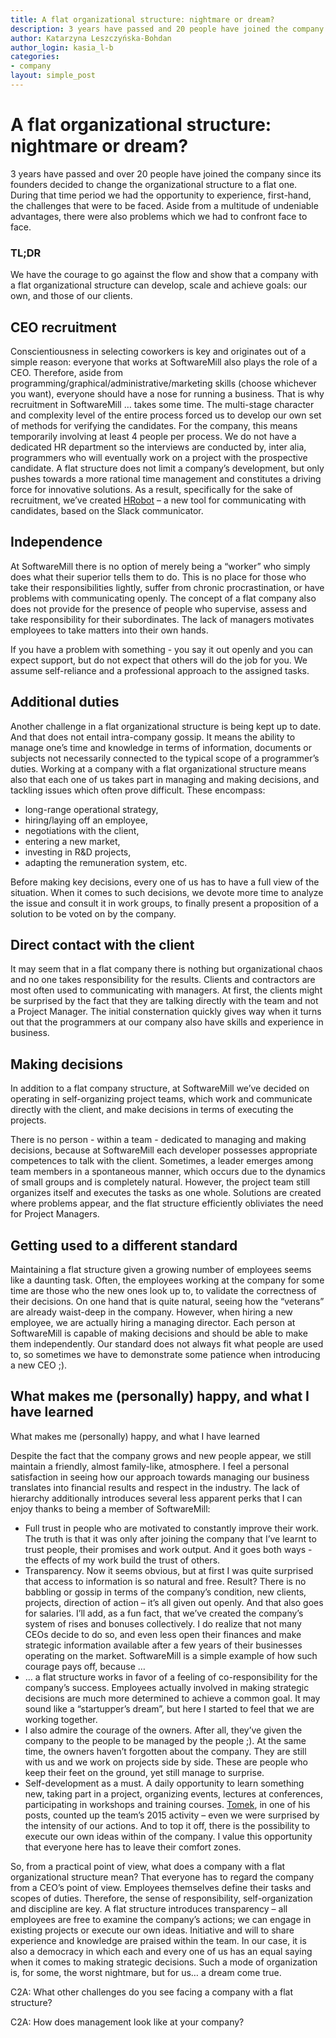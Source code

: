 ```yaml
---
title: A flat organizational structure: nightmare or dream?
description: 3 years have passed and 20 people have joined the company since its founders decided to change the organizational structure to a flat one. During that time period we had the opportunity to experience, first-hand, the challenges that were to be faced.
author: Katarzyna Leszczyńska-Bohdan
author_login: kasia_l-b
categories:
- company
layout: simple_post
---
```


# A flat organizational structure: nightmare or dream?

3 years have passed and over 20 people have joined the company since its founders decided to change the organizational structure to a flat one. During that time period we had the opportunity to experience, first-hand, the challenges that were to be faced. Aside from a multitude of undeniable advantages, there were also problems which we had to confront face to face.

### TL;DR

We have the courage to go against the flow and show that a company with a flat organizational structure can develop, scale and achieve goals: our own, and those of our clients.

## CEO recruitment 

Conscientiousness in selecting coworkers is key and originates out of a simple reason: everyone that works at SoftwareMill also plays the role of a CEO. Therefore, aside from programming/graphical/administrative/marketing skills (choose whichever you want), everyone should have a nose for running a business. 
That is why recruitment in SoftwareMill … takes some time. The multi-stage character and complexity level of the entire process forced us to develop our own set of methods for verifying the candidates. For the company, this means temporarily involving at least 4 people per process. We do not have a dedicated HR department so the interviews are conducted by, inter alia, programmers who will eventually work on a project with the prospective candidate. A flat structure does not limit a company’s development, but only pushes towards a more rational time management and constitutes a driving force for innovative solutions. As a result, specifically for the sake of recruitment, we’ve created [HRobot](https://hrobot.sml.io/) – a new tool for communicating with candidates, based on the Slack communicator.

## Independence

At SoftwareMill there is no option of merely being a “worker” who simply does what their superior tells them to do. This is no place for those who take their responsibilities lightly, suffer from chronic procrastination, or have problems with communicating openly. 
The concept of a flat company also does not provide for the presence of people who supervise, assess and take responsibility for their subordinates. The lack of managers motivates employees to take matters into their own hands.

If you have a problem with something - you say it out openly and you can expect support, but do not expect that others will do the job for you. We assume self-reliance and a professional approach to the assigned tasks.

## Additional duties

Another challenge in a flat organizational structure is being kept up to date. And that does not entail intra-company gossip. It means the ability to manage one’s time and knowledge in terms of information, documents or subjects not necessarily connected to the typical scope of a programmer’s duties. Working at a company with a flat organizational structure means also that each one of us takes part in managing and making decisions, and tackling issues which often prove difficult. These encompass:
 
 - long-range operational strategy,
 - hiring/laying off an employee, 
 - negotiations with the client, 
 - entering a new market, 
 - investing in R&D projects, 
 - adapting the remuneration system, etc. 

Before making key decisions, every one of us has to have a full view of the situation. When it comes to such decisions, we devote more time to analyze the issue and consult it in work groups, to finally present a proposition of a solution to be voted on by the company.

## Direct contact with the client

It may seem that in a flat company there is nothing but organizational chaos and no one takes responsibility for the results. Clients and contractors are most often used to communicating with managers. At first, the clients might be surprised by the fact that they are talking directly with the team and not a Project Manager. The initial consternation quickly gives way when it turns out that the programmers at our company also have skills and experience in business. 

## Making decisions 

In addition to a flat company structure, at SoftwareMill we’ve decided on operating in self-organizing project teams, which work and communicate directly with the client, and make decisions in terms of executing the projects. 

There is no person - within a team - dedicated to managing and making decisions, because at SoftwareMill each developer possesses appropriate competences to talk with the client. Sometimes, a leader emerges among team members in a spontaneous manner, which occurs due to the dynamics of small groups and is completely natural. However, the project team still organizes itself and executes the tasks as one whole. Solutions are created where problems appear, and the flat structure efficiently obliviates the need for Project Managers.

## Getting used to a different standard

Maintaining a flat structure given a growing number of employees seems like a daunting task. Often, the employees working at the company for some time are those who the new ones look up to, to validate the correctness of their decisions. On one hand that is quite natural, seeing how the “veterans” are already waist-deep in the company. However, when hiring a new employee, we are actually hiring a managing director. Each person at SoftwareMill is capable of making decisions and should be able to make them independently. Our standard does not always fit what people are used to, so sometimes we have to demonstrate some patience when introducing a new CEO ;).

## What makes me (personally) happy, and what I have learned

What makes me (personally) happy, and what I have learned

Despite the fact that the company grows and new people appear, we still maintain a friendly, almost family-like, atmosphere. I feel a personal satisfaction in seeing how our approach towards managing our business translates into financial results and respect in the industry. The lack of hierarchy additionally introduces several less apparent perks that I can enjoy thanks to being a member of SoftwareMill:

 - Full trust in people who are motivated to constantly improve their work. The truth is that it was only after joining the company that I’ve learnt to trust people, their promises and work output. And it goes both ways - the effects of my work build the trust of others.
 - Transparency.  Now it seems obvious, but at first I was quite surprised that access to information is so natural and free. Result? There is no babbling or gossip in terms of the company’s condition, new clients, projects, direction of action – it’s all given out openly. And that also goes for salaries. I’ll add, as a fun fact, that we’ve created the company’s system of rises and bonuses collectively. I do realize that not many CEOs decide to do so, and even less open their finances and make strategic information available after a few years of their businesses operating on the market. SoftwareMill is a simple example of how such courage pays off, because …  
 - … a flat structure works in favor of a feeling of co-responsibility for the company’s success. Employees actually involved in making strategic decisions are much more determined to achieve a common goal. It may sound like a “startupper’s dream”, but here I started to feel that we are working together.
 - I also admire the courage of the owners. After all, they’ve given the company to the people to be managed by the people ;). At the same time, the owners haven’t forgotten about the company. They are still with us and we work on projects side by side. These are people who keep their feet on the ground, yet still manage to surprise.
 - Self-development as a must. A daily opportunity to learn something new, taking part in a project, organizing events, lectures at conferences, participating in workshops and training courses. [Tomek](https://softwaremill.com/2015-in-numbers/), in one of his posts, counted up the team’s 2015 activity  – even we were surprised by the intensity of our actions. And to top it off, there is the possibility to execute our own ideas within of the company. I value this opportunity that everyone here has to leave their comfort zones.

So, from a practical point of view, what does a company with a flat organizational structure mean? That everyone has to regard the company from a CEO’s point of view. Employees themselves define their tasks and scopes of duties. Therefore, the sense of responsibility, self-organization and discipline are key. A flat structure introduces transparency – all employees are free to examine the company’s actions; we can engage in existing projects or execute our own ideas. Initiative and will to share experience and knowledge are praised within the team. In our case, it is also a democracy in which each and every one of us has an equal saying when it comes to making strategic decisions. Such a mode of organization is, for some, the worst nightmare, but for us… a dream come true.

C2A: What other challenges do you see facing a company with a flat structure?

C2A: How does management look like at your company?